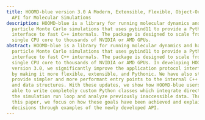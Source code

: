 ```yaml
---
title: HOOMD-blue version 3.0 A Modern, Extensible, Flexible, Object-Oriented
  API for Molecular Simulations
description: HOOMD-blue is a library for running molecular dynamics and hard
  particle Monte Carlo simulations that uses pybind11 to provide a Python
  interface to fast C++ internals. The package is designed to scale from a
  single CPU core to thousands of NVIDIA or AMD GPUs.
abstract: HOOMD-blue is a library for running molecular dynamics and hard
  particle Monte Carlo simulations that uses pybind11 to provide a Python
  interface to fast C++ internals. The package is designed to scale from a
  single CPU core to thousands of NVIDIA or AMD GPUs. In developing HOOMD-blue
  version 3.0, we significantly improve the application protocol interface (API)
  by making it more flexible, extensible, and Pythonic. We have also striven to
  provide simpler and more performant entry points to the internal C++ classes
  and data structures. With these updates, we show how HOOMD-blue users will be
  able to write completely custom Python classes which integrate directly into
  the simulation run loop and analyze previously inaccessible data. Throughout
  this paper, we focus on how these goals have been achieved and explain design
  decisions through examples of the newly developed API.
---
```


